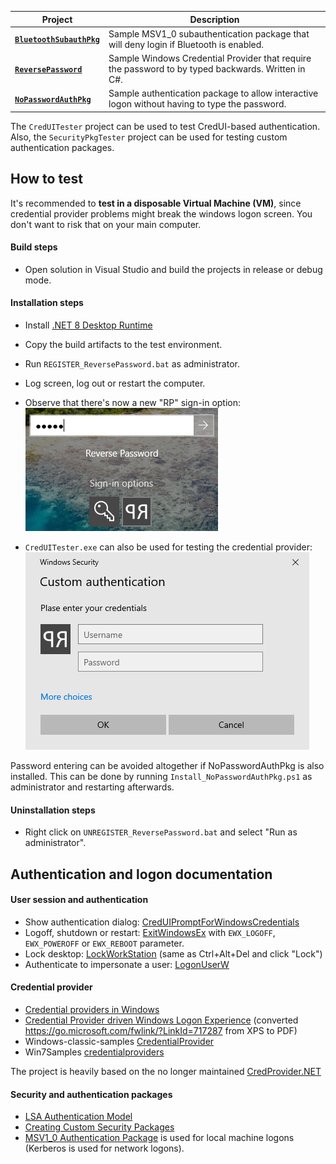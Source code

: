 | Project | Description |
|---------|-------------|
| [**`BluetoothSubauthPkg`**](BluetoothSubauthPkg/) | Sample MSV1_0 subauthentication package that will deny login if Bluetooth is enabled. |
| [**`ReversePassword`**](ReversePassword/) | Sample Windows Credential Provider that require the password to by typed backwards. Written in C#. |
| [**`NoPasswordAuthPkg`**](NoPasswordAuthPkg/) | Sample authentication package to allow interactive logon without having to type the password. |

The `CredUITester` project can be used to test CredUI-based authentication. Also, the `SecurityPkgTester` project can be used for testing custom authentication packages.

## How to test
It's recommended to **test in a disposable Virtual Machine (VM)**, since credential provider problems might break the windows logon screen. You don't want to risk that on your main computer.

#### Build steps
* Open solution in Visual Studio and build the projects in release or debug mode.

#### Installation steps
* Install [.NET 8 Desktop Runtime](https://dotnet.microsoft.com/en-us/download/dotnet)
* Copy the build artifacts to the test environment.
* Run `REGISTER_ReversePassword.bat` as administrator.
* Log screen, log out or restart the computer.
* Observe that there's now a new "RP" sign-in option:  
![screenshot](Screenshot.png)  

* `CredUITester.exe` can also be used for testing the credential provider:  
![CredUIPrompt](CredUIPrompt.png)  

Password entering can be avoided altogether if NoPasswordAuthPkg is also installed. This can be done by running `Install_NoPasswordAuthPkg.ps1` as administrator and restarting afterwards.

#### Uninstallation steps
* Right click on `UNREGISTER_ReversePassword.bat` and select "Run as administrator".


## Authentication and logon documentation

#### User session and authentication
* Show authentication dialog: [CredUIPromptForWindowsCredentials](https://learn.microsoft.com/en-us/windows/win32/api/wincred/nf-wincred-creduipromptforwindowscredentialsw)
* Logoff, shutdown or restart:  [ExitWindowsEx](https://learn.microsoft.com/en-us/windows/win32/api/winuser/nf-winuser-exitwindowsex) with `EWX_LOGOFF`, `EWX_POWEROFF` or `EWX_REBOOT` parameter.
* Lock desktop: [LockWorkStation](https://learn.microsoft.com/en-us/windows/win32/api/winuser/nf-winuser-lockworkstation) (same as Ctrl+Alt+Del and click "Lock")
* Authenticate to impersonate a user: [LogonUserW](https://learn.microsoft.com/en-us/windows/win32/api/winbase/nf-winbase-logonuserw)

#### Credential provider
* [Credential providers in Windows](https://learn.microsoft.com/en-us/windows/win32/secauthn/credential-providers-in-windows)
* [Credential Provider driven Windows Logon Experience](https://github.com/user-attachments/files/22509252/Credential_Provider_Technical_Reference.pdf) (converted https://go.microsoft.com/fwlink/?LinkId=717287 from XPS to PDF)
* Windows-classic-samples [CredentialProvider](https://github.com/microsoft/Windows-classic-samples/tree/main/Samples/CredentialProvider)
* Win7Samples [credentialproviders](https://github.com/microsoft/Windows-classic-samples/tree/main/Samples/Win7Samples/security/credentialproviders)

The project is heavily based on the no longer maintained [CredProvider.NET](https://github.com/SteveSyfuhs/CredProvider.NET)

#### Security and authentication packages
* [LSA Authentication Model](https://learn.microsoft.com/en-us/windows/win32/secauthn/lsa-authentication-model)
* [Creating Custom Security Packages](https://learn.microsoft.com/en-us/windows/win32/secauthn/creating-custom-security-packages)
* [MSV1_0 Authentication Package](https://learn.microsoft.com/en-us/windows/win32/secauthn/msv1-0-authentication-package) is used for local machine logons (Kerberos is used for network logons).
